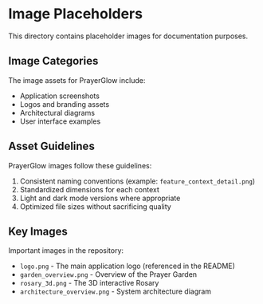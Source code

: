# Image Placeholders

This directory contains placeholder images for documentation purposes.

## Image Categories

The image assets for PrayerGlow include:

- Application screenshots
- Logos and branding assets
- Architectural diagrams
- User interface examples

## Asset Guidelines

PrayerGlow images follow these guidelines:

1. Consistent naming conventions (example: `feature_context_detail.png`)
2. Standardized dimensions for each context
3. Light and dark mode versions where appropriate
4. Optimized file sizes without sacrificing quality

## Key Images

Important images in the repository:

- `logo.png` - The main application logo (referenced in the README)
- `garden_overview.png` - Overview of the Prayer Garden
- `rosary_3d.png` - The 3D interactive Rosary
- `architecture_overview.png` - System architecture diagram